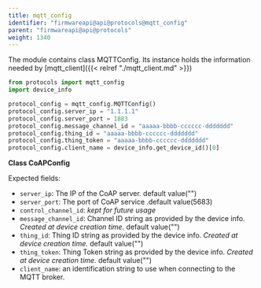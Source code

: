 ```yaml
---
title: mqtt_config
identifier: "firmwareapi@api@protocols@mqtt_config"
parent: "firmwareapi@api@protocols"
weight: 1340
---
```


The module contains class MQTTConfig. Its instance holds the information needed by [mqtt_client]({{< relref "./mqtt_client.md" >}})

```python
from protocols import mqtt_config
import device_info

protocol_config = mqtt_config.MQTTConfig()
protocol_config.server_ip = "1.1.1.1"
protocol_config.server_port = 1883
protocol_config.message_channel_id = "aaaaa-bbbb-cccccc-ddddddd"
protocol_config.thing_id = "aaaaa-bbbb-cccccc-ddddddd"
protocol_config.thing_token = "aaaaa-bbbb-cccccc-ddddddd"
protocol_config.client_name = device_info.get_device_id()[0]
```

**Class CoAPConfig**

Expected fields:

- `server_ip`: The IP of the CoAP server. default value("")
- `server_port`: The port of CoAP service .default value(5683)
- `control_channel_id`: _kept for future usage_
- `message_channel_id`: Channel ID string as provided by the device info. _Created at device creation time._ default value("")
- `thing_id`: Thing ID string as provided by the device info. _Created at device creation time._ default value("")
- `thing_token`: Thing Token string as provided by the device info. _Created at device creation time._ default value("")
- `client_name`: an identification string to use when connecting to the MQTT broker.
